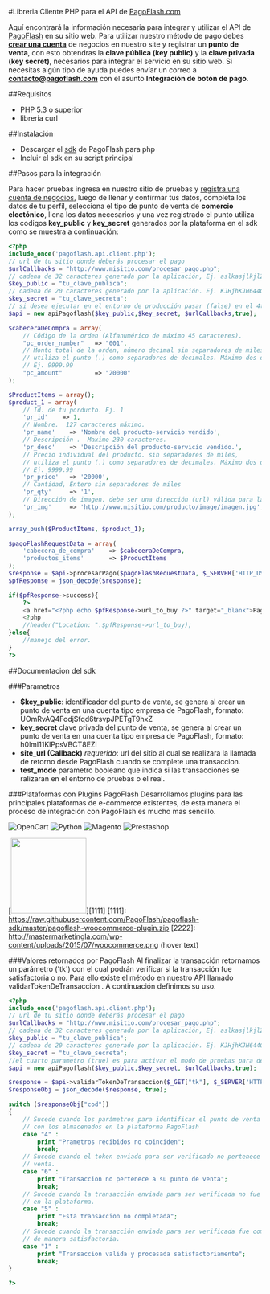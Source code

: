 #Libreria Cliente PHP para el API de [PagoFlash.com](http://pagoflash.com)

Aquí encontrará la información necesaria para integrar y utilizar el API de [PagoFlash](http://pagoflash.com) en su sitio web. Para utilizar nuestro método de pago debes **[crear una cuenta](https://app.pagoflash.com/profile/account_selection)** de negocios en nuestro site y registrar un **punto de venta**, con esto obtendras la **clave pública (key public)** y la **clave privada (key secret)**, necesarios para integrar el servicio en su sitio web. Si necesitas algún tipo de ayuda puedes envíar un correo a **contacto@pagoflash.com** con el asunto **Integración de botón de pago**.

##Requisitos
- PHP 5.3 o superior
- libreria curl

##Instalación

- Descargar el [sdk](https://raw.githubusercontent.com/PagoFlash/pagoflash-sdk/master/pagoflash.api.client.php) de PagoFlash para php
- Incluir el sdk en su script principal

##Pasos para la integración

Para hacer pruebas ingresa en nuestro sitio de pruebas y [regístra una cuenta de negocios](http://app-test.pagoflash.com/user/business.html), luego de llenar y confirmar tus datos, completa los datos de tu perfil, selecciona el tipo de punto de venta de **comercio electónico**, llena los datos necesarios y una vez registrado el punto utiliza los codigos **key_public** y **key_secret** generados por la plataforma en el sdk como se muestra a continuación:

```php
<?php
include_once('pagoflash.api.client.php');
// url de tu sitio donde deberás procesar el pago
$urlCallbacks = "http://www.misitio.com/procesar_pago.php";
// cadena de 32 caracteres generada por la aplicación, Ej. aslkasjlkjl2LKLKjkjdkjkljlk&as87
$key_public = "tu_clave_publica";
// cadena de 20 caracteres generado por la aplicación. Ej. KJHjhKJH644GGr769jjh
$key_secret = "tu_clave_secreta";
// si desea ejecutar en el entorno de producción pasar (false) en el 4to parametro
$api = new apiPagoflash($key_public,$key_secret, $urlCallbacks,true);

$cabeceraDeCompra = array(
    // Código de la orden (Alfanumérico de máximo 45 caracteres).
    "pc_order_number"   => "001", 
    // Monto total de la orden, número decimal sin separadores de miles, 
    // utiliza el punto (.) como separadores de decimales. Máximo dos decimales
    // Ej. 9999.99
    "pc_amount"         => "20000" 
);

$ProductItems = array();
$product_1 = array(
    // Id. de tu porducto. Ej. 1
    'pr_id'    => 1,
    // Nombre.  127 caracteres máximo.
    'pr_name'    => 'Nombre del producto-servicio vendido', 
    // Descripción .  Maximo 230 caracteres.
    'pr_desc'    => 'Descripción del producto-servicio vendido.', 
    // Precio individual del producto. sin separadores de miles, 
    // utiliza el punto (.) como separadores de decimales. Máximo dos decimales
    // Ej. 9999.99
    'pr_price'   => '20000',
    // Cantidad, Entero sin separadores de miles  
    'pr_qty'     => '1', 
    // Dirección de imagen. debe ser una dirección (url) válida para la imagen.
    'pr_img'     => 'http://www.misitio.com/producto/image/imagen.jpg', 
);

array_push($ProductItems, $product_1);

$pagoFlashRequestData = array(
    'cabecera_de_compra'    => $cabeceraDeCompra, 
    'productos_items'       => $ProductItems
);
$response = $api->procesarPago($pagoFlashRequestData, $_SERVER['HTTP_USER_AGENT']);
$pfResponse = json_decode($response);

if($pfResponse->success){
    ?>
    <a href="<?php echo $pfResponse->url_to_buy ?>" target="_blank">Pagar</a>
    <?php
    //header("Location: ".$pfResponse->url_to_buy);
}else{
    //manejo del error.
}
?>
```
    
##Documentacion del sdk

###Parametros

- **$key_public**: identificador del punto de venta, se genera al crear un punto de venta en una cuenta tipo empresa de PagoFlash, formato: UOmRvAQ4FodjSfqd6trsvpJPETgT9hxZ 
- **key_secret** clave privada del punto de venta, se genera al crear un punto de venta en una cuenta tipo empresa de PagoFlash, formato: h0lmI11KlPpsVBCT8EZi
- **site_url (Callback)** *requerido*: url del sitio al cual se realizara la llamada de retorno desde PagoFlash cuando se complete una transaccion.
- **test_mode** parametro booleano que indica si las transacciones se ralizaran en el entorno de pruebas o el real.

###Plataformas con Plugins PagoFlash
Desarrollamos plugins para las principales plataformas de e-commerce existentes, de esta manera el proceso de integración con PagoFlash es mucho mas sencillo.


![OpenCart](http://www.paygatewayonline.com/wp-content/uploads/2014/10/opencart.png "OpenCart") ![Python](http://snag.gy/pyEp4.jpg "Python") ![Magento](http://www.web-design-phuket.com/images/magento.jpg "Magento") ![Prestashop](http://webpay.svea.com/PageFiles/16088/Prestashop_150x75.png "Prestashop")

[<img src="http://mastermarketingla.com/wp-content/uploads/2015/07/woocommerce.png" width="150">][1111]
  [1111]: https://raw.githubusercontent.com/PagoFlash/pagoflash-sdk/master/pagoflash-woocommerce-plugin.zip
  [2222]: http://mastermarketingla.com/wp-content/uploads/2015/07/woocommerce.png (hover text)




###Valores retornados por PagoFlash
Al finalizar la transacción retornamos un parámetro ('tk') con el cual podrán verificar si la transacción fue satisfactoria o no. Para ello existe el método en nuestro API llamado validarTokenDeTransaccion . A continuación definimos su uso.
```php
<?php
include_once('pagoflash.api.client.php');
// url de tu sitio donde deberás procesar el pago
$urlCallbacks = "http://www.misitio.com/procesar_pago.php";
// cadena de 32 caracteres generada por la aplicación, Ej. aslkasjlkjl2LKLKjkjdkjkljlk&as87
$key_public = "tu_clave_publica";
// cadena de 20 caracteres generado por la aplicación. Ej. KJHjhKJH644GGr769jjh
$key_secret = "tu_clave_secreta"; 
//el cuarto parametro (true) es para activar el modo de pruebas para desactivar colocar en **false**
$api = new apiPagoflash($key_public,$key_secret, $urlCallbacks,true);

$response = $api->validarTokenDeTransaccion($_GET["tk"], $_SERVER['HTTP_USER_AGENT']);
$responseObj = json_decode($response, true);

switch ($responseObj["cod"])
{
    // Sucede cuando los parámetros para identificar el punto de venta no coinciden 
    // con los almacenados en la plataforma PagoFlash
    case "4" : 
        print "Prametros recibidos no coinciden"; 
        break;
    // Sucede cuando el token enviado para ser verificado no pertenece al punto de 
    // venta.
    case "6" : 
        print "Transaccion no pertenece a su punto de venta";
        break;
    // Sucede cuando la transacción enviada para ser verificada no fue completada 
    // en la plataforma.
    case "5" : 
        print "Esta transaccion no completada";
        break;
    // Sucede cuando la transacción enviada para ser verificada fue completada 
    // de manera satisfactoria.
    case "1" : 
        print "Transaccion valida y procesada satisfactoriamente";
        break;
}

?>
```
